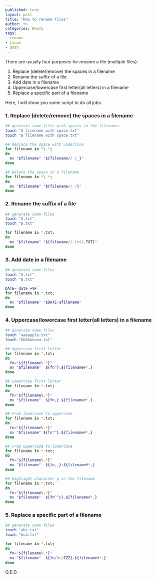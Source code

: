 ```yaml
---
published: ture
layout: post
title: "How to rename files"
author: Yu
categories: HowTo
tags:
- rename
- Linux
- Bash
---
```


There are usually four purposes for rename a file (multiple files):

1. Replace (delete/remove) the spaces in a filename
2. Rename the suffix of a file
3. Add date in a filename
4. Uppercase/lowercase first letter(all letters) in a filename
5. Replace a specific part of a filename


Here, I will show you some script to do all jobs.

### 1. Replace (delete/remove) the spaces in a filename

```bash
## generate some files with spaces in the filenames
touch "A filename with space.txt"
touch "B filename with space.txt"

## Replace the space with underline
for filename in *\ *; 
do
  mv "$filename" "${filename// /_}"
done

## Delete the space in a filename
for filename in *\ *; 
do
  mv "$filename" "${filename// /}"
done
```

### 2. Rename the suffix of a file

```bash
## generate some files
touch "A.txt"
touch "B.txt"

for filename in *.txt;
do
  mv "$filename" "${filename//.txt/.TXT}"
done
```

### 3. Add date in a filename

```bash
## generate some files
touch "A.txt"
touch "B.txt"

DATE=`date +%F` 
for filename in *.txt;
do 
  mv "$filename" "$DATE-$filename"
done
```


### 4. Uppercase/lowercase first letter(all letters) in a filename

```bash
## generate some files
touch "aaaapple.txt"
touch "bbbbanana.txt"

## Uppercase first letter
for filename in *.txt;
do 
  fn="${filename%.*}"
  mv "$filename"  ${fn^}.${filename#*.}
done

## Lowercase first letter
for filename in *.txt;
do 
  fn="${filename%.*}"
  mv "$filename"  ${fn,}.${filename#*.}
done

## From lowercase to uppercase
for filename in *.txt;
do 
  fn="${filename%.*}"
  mv "$filename" ${fn^^}.${filename#*.}
done

## From uppercase to lowercase
for filename in *.txt;
do 
  fn="${filename%.*}"
  mv "$filename"  ${fn,,}.${filename#*.}
done

## Highlight character p in the filename
for filename in *.txt;
do 
  fn="${filename%.*}"
  mv "$filename"  ${fn^^p}.${filename#*.}
done
```

### 5. Replace a specific part of a filename

```bash
## generate some files
touch "abc.txt"
touch "bcd.txt"

for filename in *.txt;
do 
  fn="${filename%.*}"
  mv "$filename"  ${fn/bc/ZZZ}.${filename#*.}
done
```

Q.E.D.
